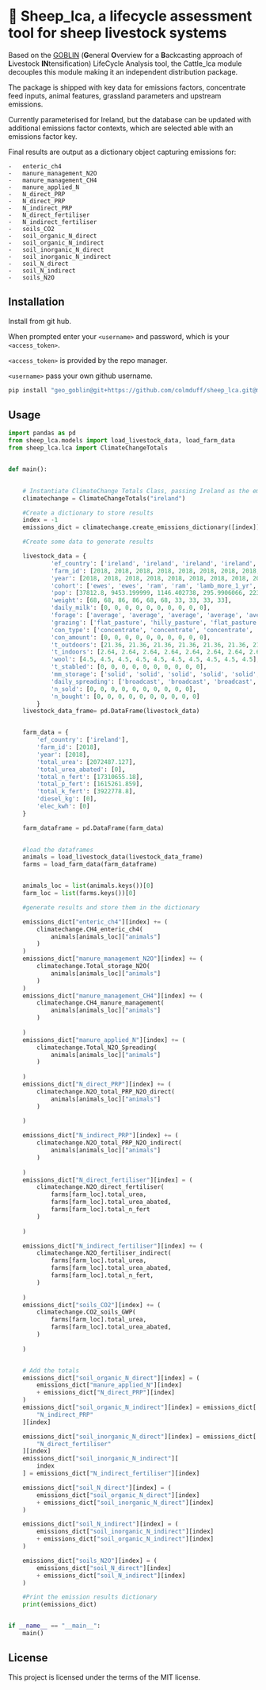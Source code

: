 # 🐏 Sheep_lca, a lifecycle assessment tool for sheep livestock systems

 Based on the [GOBLIN](https://gmd.copernicus.org/articles/15/2239/2022/) (**G**eneral **O**verview for a **B**ackcasting approach of **L**ivestock **IN**tensification) LifeCycle Analysis tool, the Cattle_lca module decouples this module making it an independent distribution package.

 The package is shipped with key data for emissions factors, concentrate feed inputs, animal features, grassland parameters and upstream emissions. 

 Currently parameterised for Ireland, but the database can be updated with additional emissions factor contexts, which are selected able with an emissions factor key. 

 Final results are output as a dictionary object capturing emissions for:

    -   enteric_ch4
    -   manure_management_N2O
    -   manure_management_CH4
    -   manure_applied_N
    -   N_direct_PRP
    -   N_direct_PRP
    -   N_indirect_PRP
    -   N_direct_fertiliser
    -   N_indirect_fertiliser
    -   soils_CO2
    -   soil_organic_N_direct
    -   soil_organic_N_indirect
    -   soil_inorganic_N_direct
    -   soil_inorganic_N_indirect
    -   soil_N_direct
    -   soil_N_indirect
    -   soils_N2O

## Installation

Install from git hub. 

When prompted enter your ```<username>``` and password, which is your ```<access_token>```.

```<access_token>``` is provided by the repo manager.

```<username>``` pass your own github username.


```bash
pip install "geo_goblin@git+https://github.com/colmduff/sheep_lca.git@main" 

```

## Usage
```python
import pandas as pd
from sheep_lca.models import load_livestock_data, load_farm_data
from sheep_lca.lca import ClimateChangeTotals


def main():

    
    # Instantiate ClimateChange Totals Class, passing Ireland as the emissions factor country
    climatechange = ClimateChangeTotals("ireland")

    #Create a dictionary to store results 
    index = -1
    emissions_dict = climatechange.create_emissions_dictionary([index])

    #Create some data to generate results 

    livestock_data = {
            'ef_country': ['ireland', 'ireland', 'ireland', 'ireland', 'ireland', 'ireland', 'ireland', 'ireland', 'ireland', 'ireland'],
            'farm_id': [2018, 2018, 2018, 2018, 2018, 2018, 2018, 2018, 2018, 2018],
            'year': [2018, 2018, 2018, 2018, 2018, 2018, 2018, 2018, 2018, 2018],
            'cohort': ['ewes', 'ewes', 'ram', 'ram', 'lamb_more_1_yr', 'lamb_more_1_yr', 'lamb_less_1_yr', 'lamb_less_1_yr', 'male_less_1_yr', 'male_less_1_yr'],
            'pop': [37812.8, 9453.199999, 1146.402738, 295.9906066, 2237.334377, 554.9823874, 17417.92548, 4365.861448, 10891.89346, 7628.877455],
            'weight': [68, 68, 86, 86, 68, 68, 33, 33, 33, 33],
            'daily_milk': [0, 0, 0, 0, 0, 0, 0, 0, 0, 0],
            'forage': ['average', 'average', 'average', 'average', 'average', 'average', 'average', 'average', 'average', 'average'],
            'grazing': ['flat_pasture', 'hilly_pasture', 'flat_pasture', 'hilly_pasture', 'flat_pasture', 'hilly_pasture', 'flat_pasture', 'hilly_pasture', 'flat_pasture', 'hilly_pasture'],
            'con_type': ['concentrate', 'concentrate', 'concentrate', 'concentrate', 'concentrate', 'concentrate', 'concentrate', 'concentrate', 'concentrate', 'concentrate'],
            'con_amount': [0, 0, 0, 0, 0, 0, 0, 0, 0, 0],
            't_outdoors': [21.36, 21.36, 21.36, 21.36, 21.36, 21.36, 21.36, 21.36, 21.36, 21.36],
            't_indoors': [2.64, 2.64, 2.64, 2.64, 2.64, 2.64, 2.64, 2.64, 2.64, 2.64],
            'wool': [4.5, 4.5, 4.5, 4.5, 4.5, 4.5, 4.5, 4.5, 4.5, 4.5],
            't_stabled': [0, 0, 0, 0, 0, 0, 0, 0, 0, 0],
            'mm_storage': ['solid', 'solid', 'solid', 'solid', 'solid', 'solid', 'solid', 'solid', 'solid', 'solid'],
            'daily_spreading': ['broadcast', 'broadcast', 'broadcast', 'broadcast', 'broadcast', 'broadcast', 'broadcast', 'broadcast', 'broadcast', 'broadcast'],
            'n_sold': [0, 0, 0, 0, 0, 0, 0, 0, 0, 0],
            'n_bought': [0, 0, 0, 0, 0, 0, 0, 0, 0, 0]
        }
    livestock_data_frame= pd.DataFrame(livestock_data)


    farm_data = {
        'ef_country': ['ireland'],
        'farm_id': [2018],
        'year': [2018],
        'total_urea': [2072487.127],
        'total_urea_abated': [0],
        'total_n_fert': [17310655.18],
        'total_p_fert': [1615261.859],
        'total_k_fert': [3922778.8],
        'diesel_kg': [0],
        'elec_kwh': [0]
    }

    farm_dataframe = pd.DataFrame(farm_data)

    
    #load the dataframes 
    animals = load_livestock_data(livestock_data_frame)
    farms = load_farm_data(farm_dataframe)


    animals_loc = list(animals.keys())[0]
    farm_loc = list(farms.keys())[0]

    #generate results and store them in the dictionary

    emissions_dict["enteric_ch4"][index] += (
        climatechange.CH4_enteric_ch4(
            animals[animals_loc]["animals"]
        )
    )
    emissions_dict["manure_management_N2O"][index] += (
        climatechange.Total_storage_N2O(
            animals[animals_loc]["animals"]
        )
    )
    emissions_dict["manure_management_CH4"][index] += (
        climatechange.CH4_manure_management(
            animals[animals_loc]["animals"]
        )
        
    )
    emissions_dict["manure_applied_N"][index] += (
        climatechange.Total_N2O_Spreading(
            animals[animals_loc]["animals"]
        )
        
    )
    emissions_dict["N_direct_PRP"][index] += (
        climatechange.N2O_total_PRP_N2O_direct(
            animals[animals_loc]["animals"]
        )
        
    )

    emissions_dict["N_indirect_PRP"][index] += (
        climatechange.N2O_total_PRP_N2O_indirect(
            animals[animals_loc]["animals"]
        )
        
    )
    emissions_dict["N_direct_fertiliser"][index] = (
        climatechange.N2O_direct_fertiliser(
            farms[farm_loc].total_urea,
            farms[farm_loc].total_urea_abated,
            farms[farm_loc].total_n_fert
        )
        
    )

    emissions_dict["N_indirect_fertiliser"][index] += (
        climatechange.N2O_fertiliser_indirect(
            farms[farm_loc].total_urea,
            farms[farm_loc].total_urea_abated,
            farms[farm_loc].total_n_fert,
        )
        
    )
    emissions_dict["soils_CO2"][index] += (
        climatechange.CO2_soils_GWP(
            farms[farm_loc].total_urea,
            farms[farm_loc].total_urea_abated,
        )
        
    )


    # Add the totals 
    emissions_dict["soil_organic_N_direct"][index] = (
        emissions_dict["manure_applied_N"][index]
        + emissions_dict["N_direct_PRP"][index]
    )
    emissions_dict["soil_organic_N_indirect"][index] = emissions_dict[
        "N_indirect_PRP"
    ][index]

    emissions_dict["soil_inorganic_N_direct"][index] = emissions_dict[
        "N_direct_fertiliser"
    ][index]
    emissions_dict["soil_inorganic_N_indirect"][
        index
    ] = emissions_dict["N_indirect_fertiliser"][index]

    emissions_dict["soil_N_direct"][index] = (
        emissions_dict["soil_organic_N_direct"][index]
        + emissions_dict["soil_inorganic_N_direct"][index]
    )

    emissions_dict["soil_N_indirect"][index] = (
        emissions_dict["soil_inorganic_N_indirect"][index]
        + emissions_dict["soil_organic_N_indirect"][index]
    )

    emissions_dict["soils_N2O"][index] = (
        emissions_dict["soil_N_direct"][index]
        + emissions_dict["soil_N_indirect"][index]
    )

    #Print the emission results dictionary
    print(emissions_dict)


if __name__ == "__main__":
    main()

```
## License
This project is licensed under the terms of the MIT license.

